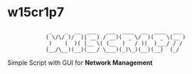 # w15cr1p7


                 _    _  __  ___   ___  ____  __  ____  ___
                ( \/\/ )/  )| __) / __)(  _ \/  )(  _ \(__ )
                 )    (  )( |__ \( (__  )   / )(  )___/ / /
                (__/\__)(__)(___/ \___)(_)\_)(__)(__)  (_/
                

Simple Script with GUI for **Network Management**

